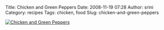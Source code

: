 Title: Chicken and Green Peppers
Date: 2008-11-19 07:28
Author: srini
Category: recipes
Tags: chicken, food
Slug: chicken-and-green-peppers

[![Chicken and Green Peppers]({filename}/wp-content/uploads/2008/11/Chicken-and-Green-Peppers.jpg "Chicken and Green Peppers")]({filename}/wp-content/uploads/2009/11/Chicken-and-Green-Peppers.jpg)



